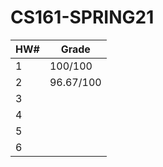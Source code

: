 # CS161-SPRING21
| HW#  | Grade   |
| ---- | ------- |
| 1    | 100/100 |
| 2    |   96.67/100      |
| 3    |         |
| 4    |         |
| 5    |         |
| 6    |         |

